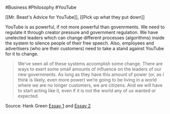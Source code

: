 #Business #Philosophy #YouTube 

[[Mr. Beast's Advice for YouTube]], [[Pick up what they put down]]

YouTube is as powerful, if not more powerful than govenrments. We need to regulate it through creator pressure and government regulation. We have unelected leaders which can change different processes (algorithms) inside the system to silence people of their free speech. Also, employees and advertisers (who are their customers) need to take a stand against YouTube for it to change. 

>We’ve seen all of these systems accomplish some change. There are ways to exert some small amounts of influence on the leaders of our new governments. As long as they have this amount of power (or, as I think is likely, even more power) we’re going to be living in a world where we are no longer customers, we are citizens. And we will have to start acting like it, even if it is not the world any of us wanted or expected.

Source: Hank Green [Essay 1](https://medium.com/@hankgreen/its-time-to-start-treating-social-platforms-like-governments-8b600c07d4ab) and [Essay 2](https://medium.com/@hankgreen/the-1-000-cpm-f92717506a4b)